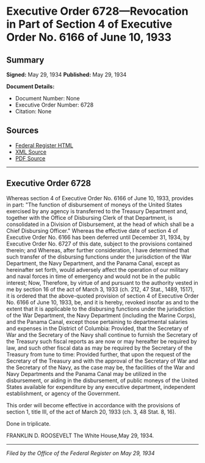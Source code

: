 # Executive Order 6728—Revocation in Part of Section 4 of Executive Order No. 6166 of June 10, 1933

## Summary

**Signed:** May 29, 1934
**Published:** May 29, 1934

**Document Details:**
- Document Number: None
- Executive Order Number: 6728
- Citation: None

## Sources
- [Federal Register HTML](https://www.presidency.ucsb.edu/documents/executive-order-6728-revocation-part-section-4-executive-order-no-6166-june-10-1933)
- [XML Source](None)
- [PDF Source](None)

---

## Executive Order 6728

Whereas section 4 of Executive Order No. 6166 of June 10, 1933, provides in part:
"The function of disbursement of moneys of the United States exercised by any agency is transferred to the Treasury Department and, together with the Office of Disbursing Clerk of that Department, is consolidated in a Division of Disbursement, at the head of which shall be a Chief Disbursing Officer."
Whereas the effective date of section 4 of Executive Order No. 6166 has been deferred until December 31, 1934, by Executive Order No. 6727 of this date, subject to the provisions contained therein; and
Whereas, after further consideration, I have determined that such transfer of the disbursing functions under the jurisdiction of the War Department, the Navy Department, and the Panama Canal, except as hereinafter set forth, would adversely affect the operation of our military and naval forces in time of emergency and would not be in the public interest;
Now, Therefore, by virtue of and pursuant to the authority vested in me by section 16 of the act of March 3, 1933 (ch. 212, 47 Stat., 1489, 1517), it is ordered that the above-quoted provision of section 4 of Executive Order No. 6166 of June 10, 1933, be, and it is hereby, revoked insofar as and to the extent that it is applicable to the disbursing functions under the jurisdiction of the War Department, the Navy Department (including the Marine Corps), and the Panama Canal, except those pertaining to departmental salaries and expenses in the District of Columbia: Provided, that the Secretary of War and the Secretary of the Navy shall continue to furnish the Secretary of the Treasury such fiscal reports as are now or may hereafter be required by law, and such other fiscal data as may be required by the Secretary of the Treasury from tune to time: Provided further, that upon the request of the Secretary of the Treasury and with the approval of the Secretary of War and the Secretary of the Navy, as the case may be, the facilities of the War and Navy Departments and the Panama Canal may be utilized in the disbursement, or aiding in the disbursement, of public moneys of the United States available for expenditure by any executive department, independent establishment, or agency of the Government.

This order will become effective in accordance with the provisions of section 1, title III, of the act of March 20, 1933 (ch. 3, 48 Stat. 8, 16).

Done in triplicate.

FRANKLIN D. ROOSEVELT
The White House,May 29, 1934.

---

*Filed by the Office of the Federal Register on May 29, 1934*
